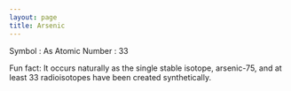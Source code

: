 ```yaml
---
layout: page
title: Arsenic
---
```


Symbol : As
Atomic Number : 33

Fun fact: It occurs naturally as the single stable isotope, arsenic-75, and at least 33 radioisotopes have been created synthetically.
